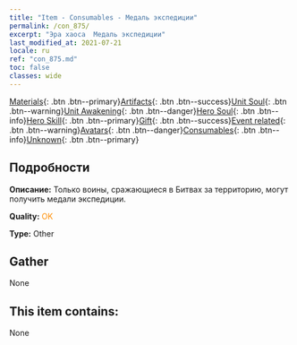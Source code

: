 ```yaml
---
title: "Item - Consumables - Медаль экспедиции"
permalink: /con_875/
excerpt: "Эра хаоса  Медаль экспедиции"
last_modified_at: 2021-07-21
locale: ru
ref: "con_875.md"
toc: false
classes: wide
---
```

 [Materials](/ItemsRU/){: .btn .btn--primary}[Artifacts](/ItemsRU/Artifacts/){: .btn .btn--success}[Unit Soul](/ItemsRU/UnitSoul/){: .btn .btn--warning}[Unit Awakening](/ItemsRU/UnitAwakening/){: .btn .btn--danger}[Hero Soul](/ItemsRU/HeroSoul/){: .btn .btn--info}[Hero Skill](/ItemsRU/HeroSkill/){: .btn .btn--primary}[Gift](/ItemsRU/Gift/){: .btn .btn--success}[Event related](/ItemsRU/Events/){: .btn .btn--warning}[Avatars](/ItemsRU/Avatars/){: .btn .btn--danger}[Consumables](/ItemsRU/Consumables/){: .btn .btn--info}[Unknown](/ItemsRU/Unknown/){: .btn .btn--primary}

## Подробности
 **Описание:** Только воины, сражающиеся в Битвах за территорию, могут получить медали экспедиции.

 **Quality:** <span style="color: #FF8C00">OK</span>

 **Type:** Other

## Gather

  None

## This item contains:

  None

